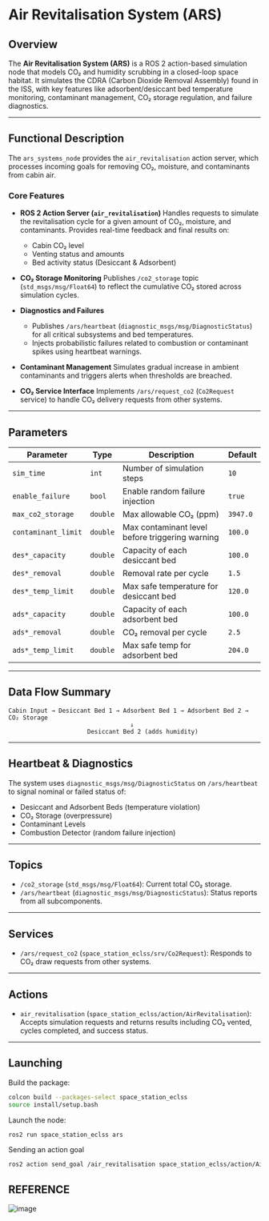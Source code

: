 
# Air Revitalisation System (ARS)

## Overview

The **Air Revitalisation System (ARS)** is a ROS 2 action-based simulation node that models CO₂ and humidity scrubbing in a closed-loop space habitat. It simulates the CDRA (Carbon Dioxide Removal Assembly) found in the ISS, with key features like adsorbent/desiccant bed temperature monitoring, contaminant management, CO₂ storage regulation, and failure diagnostics.

---

## Functional Description

The `ars_systems_node` provides the `air_revitalisation` action server, which processes incoming goals for removing CO₂, moisture, and contaminants from cabin air.

### Core Features

* **ROS 2 Action Server (`air_revitalisation`)**
  Handles requests to simulate the revitalisation cycle for a given amount of CO₂, moisture, and contaminants. Provides real-time feedback and final results on:

  * Cabin CO₂ level
  * Venting status and amounts
  * Bed activity status (Desiccant & Adsorbent)

* **CO₂ Storage Monitoring**
  Publishes `/co2_storage` topic (`std_msgs/msg/Float64`) to reflect the cumulative CO₂ stored across simulation cycles.

* **Diagnostics and Failures**

  * Publishes `/ars/heartbeat` (`diagnostic_msgs/msg/DiagnosticStatus`) for all critical subsystems and bed temperatures.
  * Injects probabilistic failures related to combustion or contaminant spikes using heartbeat warnings.

* **Contaminant Management**
  Simulates gradual increase in ambient contaminants and triggers alerts when thresholds are breached.

* **CO₂ Service Interface**
  Implements `/ars/request_co2` (`Co2Request` service) to handle CO₂ delivery requests from other systems.

---

## Parameters

| Parameter           | Type     | Description                                     | Default  |
| ------------------- | -------- | ----------------------------------------------- | -------- |
| `sim_time`          | `int`    | Number of simulation steps                      | `10`     |
| `enable_failure`    | `bool`   | Enable random failure injection                 | `true`   |
| `max_co2_storage`   | `double` | Max allowable CO₂ (ppm)                         | `3947.0` |
| `contaminant_limit` | `double` | Max contaminant level before triggering warning | `100.0`  |
| `des*_capacity`     | `double` | Capacity of each desiccant bed                  | `100.0`  |
| `des*_removal`      | `double` | Removal rate per cycle                          | `1.5`    |
| `des*_temp_limit`   | `double` | Max safe temperature for desiccant bed          | `120.0`  |
| `ads*_capacity`     | `double` | Capacity of each adsorbent bed                  | `100.0`  |
| `ads*_removal`      | `double` | CO₂ removal per cycle                           | `2.5`    |
| `ads*_temp_limit`   | `double` | Max safe temp for adsorbent bed                 | `204.0`  |

---

## Data Flow Summary

```text
Cabin Input → Desiccant Bed 1 → Adsorbent Bed 1 → Adsorbent Bed 2 → CO₂ Storage
                                  ↓
                      Desiccant Bed 2 (adds humidity)
```

---

## Heartbeat & Diagnostics

The system uses `diagnostic_msgs/msg/DiagnosticStatus` on `/ars/heartbeat` to signal nominal or failed status of:

* Desiccant and Adsorbent Beds (temperature violation)
* CO₂ Storage (overpressure)
* Contaminant Levels
* Combustion Detector (random failure injection)

---

## Topics

* `/co2_storage` (`std_msgs/msg/Float64`): Current total CO₂ storage.
* `/ars/heartbeat` (`diagnostic_msgs/msg/DiagnosticStatus`): Status reports from all subcomponents.

---

## Services

* `/ars/request_co2` (`space_station_eclss/srv/Co2Request`): Responds to CO₂ draw requests from other systems.

---

## Actions

* `air_revitalisation` (`space_station_eclss/action/AirRevitalisation`):
  Accepts simulation requests and returns results including CO₂ vented, cycles completed, and success status.

---

## Launching

Build the package:

```bash
colcon build --packages-select space_station_eclss
source install/setup.bash
```

Launch the node:

```bash
ros2 run space_station_eclss ars
```
Sending an action goal 

```bash
ros2 action send_goal /air_revitalisation space_station_eclss/action/AirRevitalisation "{initial_co2_mass: 1800.0, initial_moisture_content: 25.0, initial_contaminants: 5.0}"
```

## REFERENCE

![image](https://github.com/user-attachments/assets/36b7c3ba-2394-422c-a920-b9a2a564ca5f)


